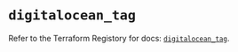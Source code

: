 # `digitalocean_tag`

Refer to the Terraform Registory for docs: [`digitalocean_tag`](https://registry.terraform.io/providers/digitalocean/digitalocean/2.34.0/docs/resources/tag).
